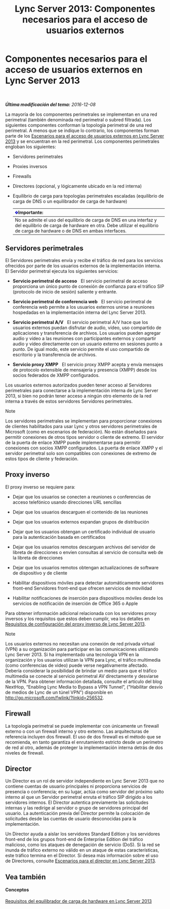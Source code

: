 ﻿---
title: 'Lync Server 2013: Componentes necesarios para el acceso de usuarios externos'
TOCTitle: Componentes necesarios para el acceso de usuarios externos
ms:assetid: 2d0f9817-14e7-4109-95dc-62420e3c29e2
ms:mtpsurl: https://technet.microsoft.com/es-es/library/Gg425779(v=OCS.15)
ms:contentKeyID: 48274783
ms.date: 01/07/2017
mtps_version: v=OCS.15
ms.translationtype: HT
---

# Componentes necesarios para el acceso de usuarios externos en Lync Server 2013

 

_**Última modificación del tema:** 2016-12-08_

La mayoría de los componentes perimetrales se implementan en una red perimetral (también denominada red perimetral o subred filtrada). Los siguientes componentes conforman la topología perimetral de una red perimetral. A menos que se indique lo contrario, los componentes forman parte de los [Escenarios para el acceso de usuarios externos en Lync Server 2013](lync-server-2013-scenarios-for-external-user-access.md) y se encuentran en la red perimetral. Los componentes perimetrales engloban los siguientes:

  - Servidores perimetrales

  - Proxies inversos

  - Firewalls

  - Directores (opcional, y lógicamente ubicado en la red interna)

  - Equilibrio de carga para topologías perimetrales escaladas (equilibrio de carga de DNS o un equilibrador de carga de hardware)
    
    <table>
    <thead>
    <tr class="header">
    <th><img src="images/Gg425917.important(OCS.15).gif" title="important" alt="important" />Importante:</th>
    </tr>
    </thead>
    <tbody>
    <tr class="odd">
    <td>No se admite el uso del equilibrio de carga de DNS en una interfaz y del equilibrio de carga de hardware en otra. Debe utilizar el equilibrio de carga de hardware o de DNS en ambas interfaces.</td>
    </tr>
    </tbody>
    </table>


## Servidores perimetrales

El Servidores perimetrales envía y recibe el tráfico de red para los servicios ofrecidos por parte de los usuarios externos de la implementación interna. El Servidor perimetral ejecuta los siguientes servicios:

  - **Servicio perimetral de acceso**   El servicio perimetral de acceso proporciona un único punto de conexión de confianza para el tráfico SIP (protocolo de inicio de sesión) saliente y entrante.

  - **Servicio perimetral de conferencia web**   El servicio perimetral de conferencia web permite a los usuarios externos unirse a reuniones hospedadas en la implementación interna del Lync Server 2013.

  - **Servicio perimetral A/V**   El servicio perimetral A/V hace que los usuarios externos puedan disfrutar de audio, vídeo, uso compartido de aplicaciones y transferencia de archivos. Los usuarios pueden agregar audio y vídeo a las reuniones con participantes externos y compartir audio y vídeo directamente con un usuario externo en sesiones punto a punto. De igual modo, este servicio permite el uso compartido de escritorio y la transferencia de archivos.

  - **Servicio proxy XMPP**   El servicio proxy XMPP acepta y envía mensajes de protocolo extensible de mensajería y presencia (XMPP) desde los socios federados de XMPP configurados.

Los usuarios externos autorizados pueden tener acceso al Servidores perimetrales para conectarse a la implementación interna de Lync Server 2013, si bien no podrán tener acceso a ningún otro elemento de la red interna a través de estos servidores Servidores perimetrales.


> [!NOTE]
> Los servidores perimetrales se implementan para proporcionar conexiones de clientes habilitados para usar Lync y otros servidores perimetrales de Microsoft (como en escenarios de federación). No están diseñados para permitir conexiones de otros tipos servidor o cliente de extremo. El servidor de la puerta de enlace XMPP puede implementarse para permitir conexiones con socios XMPP configurados. La puerta de enlace XMPP y el servidor perimetral solo son compatibles con conexiones de extremo de estos tipos de cliente y federación.



## Proxy inverso

El proxy inverso se requiere para:

  - Dejar que los usuarios se conecten a reuniones o conferencias de acceso telefónico usando direcciones URL sencillas

  - Dejar que los usuarios descarguen el contenido de las reuniones

  - Dejar que los usuarios externos expandan grupos de distribución

  - Dejar que los usuarios obtengan un certificado individual de usuario para la autenticación basada en certificados

  - Dejar que los usuarios remotos descarguen archivos del servidor de libreta de direcciones o envíen consultas al servicio de consulta web de la libreta de direcciones

  - Dejar que los usuarios remotos obtengan actualizaciones de software de dispositivo y de cliente

  - Habilitar dispositivos móviles para detectar automáticamente servidores front-end Servidores front-end que ofrecen servicios de movilidad

  - Habilitar notificaciones de inserción para dispositivos móviles desde los servicios de notificación de inserción de Office 365 o Apple

Para obtener información adicional relacionada con los servidores proxy inversos y los requisitos que estos deben cumplir, vea los detalles en [Requisitos de configuración del proxy inverso de Lync Server 2013](lync-server-2013-configuration-requirements-for-reverse-proxy.md).


> [!NOTE]
> Los usuarios externos no necesitan una conexión de red privada virtual (VPN) a su organización para participar en las comunicaciones utilizando Lync Server 2013. Si ha implementado una tecnología VPN en la organización y los usuarios utilizan la VPN para Lync, el tráfico multimedia (como conferencias de video) puede verse negativamente afectado. Debería considerar la posibilidad de brindar un medio para que el tráfico multimedia se conecte al servicio perimetral AV directamente y desviarse de la VPN. Para obtener información detallada, consulte el artículo del blog NextHop, “Enabling Lync Media to Bypass a VPN Tunnel”, ("Habilitar desvío de medios de Lync de un túnel VPN") disponible en <A class=uri href="http://go.microsoft.com/fwlink/?linkid=256532">http://go.microsoft.com/fwlink/?linkid=256532</A>.



## Firewall

La topología perimetral se puede implementar con únicamente un firewall externo o con un firewall interno y otro externo. Las arquitecturas de referencia incluyen dos firewall. El uso de dos firewall es el método que se recomienda, en tanto garantiza el enrutamiento estricto desde un perímetro de red al otro, además de proteger la implementación interna detrás de dos niveles de firewall.

## Director

Un Director es un rol de servidor independiente en Lync Server 2013 que no contiene cuentas de usuario principales ni proporciona servicios de presencia o conferencia; en su lugar, actúa como servidor del próximo salto interno al que un Servidor perimetral enruta el tráfico SIP dirigido a los servidores internos. El Director autentica previamente las solicitudes internas y las redirige al servidor o grupo de servidores principal del usuario. La autenticación previa del Director permite la colocación de solicitudes desde las cuentas de usuario desconocidas para la implementación.

Un Director ayuda a aislar los servidores Standard Edition y los servidores front-end de los grupos front-end de Enterprise Edition del tráfico malicioso, como los ataques de denegación de servicio (DoS). Si la red se inunda de tráfico externo no válido en un ataque de estas características, este tráfico termina en el Director. Si desea más información sobre el uso de Directores, consulte [Escenarios para el director en Lync Server 2013](lync-server-2013-scenarios-for-the-director.md).

## Vea también

#### Conceptos

[Requisitos del equilibrador de carga de hardware en Lync Server 2013](lync-server-2013-hardware-load-balancer-requirements.md)

